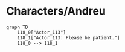 # Characters/Andreu


```mermaid
graph TD
    118_0["Actor_113"]
    118_1["Actor_113: Please be patient."]
    118_0 --> 118_1
```